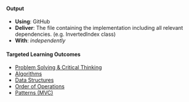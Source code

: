 #### Output
- **Using**: GitHub
- **Deliver**: The file containing the implementation including all relevant dependencies. (e.g. InvertedIndex class)
- **With**: *independently*

#### Targeted Learning Outcomes
- [Problem Solving & Critical Thinking](https://github.com/andela/learningmap/tree/master/Phase-C/Entry-level%20Developer/Curriculum/14%20-%20Problem%20Solving%20%26%20Critical%20Thinking)
- [Algorithms](https://github.com/andela/learningmap/tree/master/Phase-C/Entry-level%20Developer/Curriculum/22%20-%20Algorithms)
- [Data Structures](https://github.com/andela/learningmap/tree/master/Phase-C/Entry-level%20Developer/Curriculum/24%20-%20Data%20Structures)
- [Order of Operations](https://github.com/andela/learningmap/tree/master/Phase-C/Entry-level%20Developer/Curriculum/27%20-%20Order%20of%20Operations)
- [Patterns (MVC)](https://github.com/andela/learningmap/tree/master/Phase-C/Entry-level%20Developer/Curriculum/23%20-%20Patterns%20(MVC))